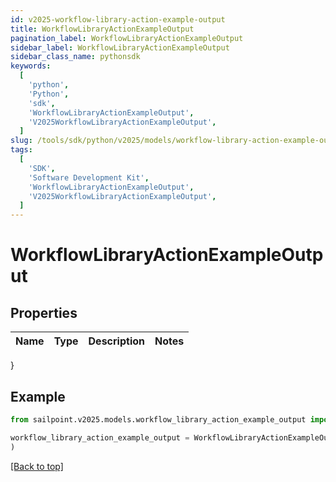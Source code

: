 ```yaml
---
id: v2025-workflow-library-action-example-output
title: WorkflowLibraryActionExampleOutput
pagination_label: WorkflowLibraryActionExampleOutput
sidebar_label: WorkflowLibraryActionExampleOutput
sidebar_class_name: pythonsdk
keywords:
  [
    'python',
    'Python',
    'sdk',
    'WorkflowLibraryActionExampleOutput',
    'V2025WorkflowLibraryActionExampleOutput',
  ]
slug: /tools/sdk/python/v2025/models/workflow-library-action-example-output
tags:
  [
    'SDK',
    'Software Development Kit',
    'WorkflowLibraryActionExampleOutput',
    'V2025WorkflowLibraryActionExampleOutput',
  ]
---
```


# WorkflowLibraryActionExampleOutput

## Properties

| Name | Type | Description | Notes |
| ---- | ---- | ----------- | ----- |

}

## Example

```python
from sailpoint.v2025.models.workflow_library_action_example_output import WorkflowLibraryActionExampleOutput

workflow_library_action_example_output = WorkflowLibraryActionExampleOutput(
)

```

[[Back to top]](#)
